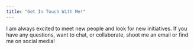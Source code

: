```yaml
---
title: "Get In Touch With Me!"
---
```


I am always excited to meet new people and look for new initiatives. If you have any questions, want to chat, or collaborate, shoot me an email or find me on social media!
